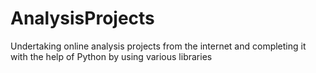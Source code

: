 # AnalysisProjects
Undertaking online analysis projects from the internet and completing it with the help of Python by using various libraries 
